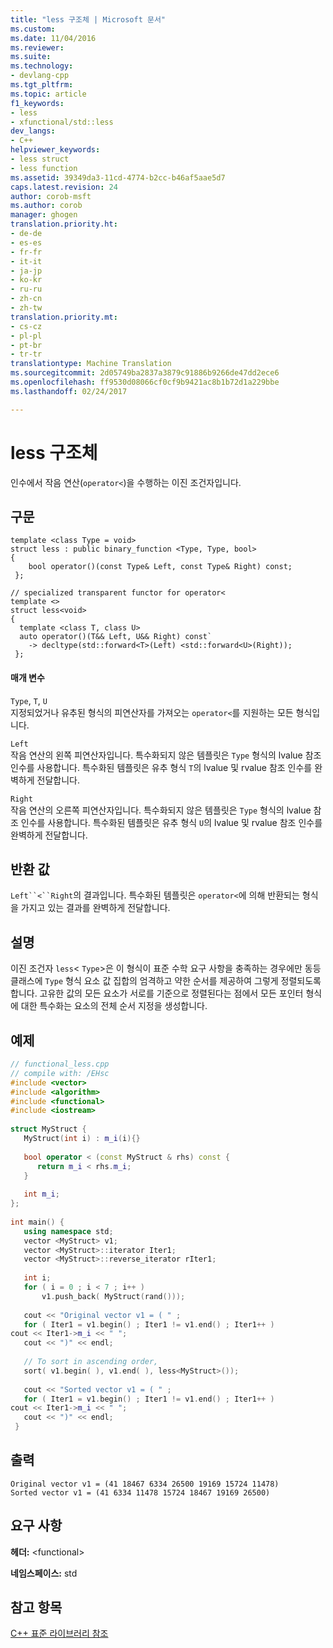 ```yaml
---
title: "less 구조체 | Microsoft 문서"
ms.custom: 
ms.date: 11/04/2016
ms.reviewer: 
ms.suite: 
ms.technology:
- devlang-cpp
ms.tgt_pltfrm: 
ms.topic: article
f1_keywords:
- less
- xfunctional/std::less
dev_langs:
- C++
helpviewer_keywords:
- less struct
- less function
ms.assetid: 39349da3-11cd-4774-b2cc-b46af5aae5d7
caps.latest.revision: 24
author: corob-msft
ms.author: corob
manager: ghogen
translation.priority.ht:
- de-de
- es-es
- fr-fr
- it-it
- ja-jp
- ko-kr
- ru-ru
- zh-cn
- zh-tw
translation.priority.mt:
- cs-cz
- pl-pl
- pt-br
- tr-tr
translationtype: Machine Translation
ms.sourcegitcommit: 2d05749ba2837a3879c91886b9266de47dd2ece6
ms.openlocfilehash: ff9530d08066cf0cf9b9421ac8b1b72d1a229bbe
ms.lasthandoff: 02/24/2017

---
```

# <a name="less-struct"></a>less 구조체
인수에서 작음 연산(`operator<`)을 수행하는 이진 조건자입니다.  
  
## <a name="syntax"></a>구문  
  
```
template <class Type = void>
struct less : public binary_function <Type, Type, bool>  
{
    bool operator()(const Type& Left, const Type& Right) const;
 };

// specialized transparent functor for operator<
template <>
struct less<void>  
{
  template <class T, class U>
  auto operator()(T&& Left, U&& Right) const`
    -> decltype(std::forward<T>(Left) <std::forward<U>(Right));
 };
```  
  
#### <a name="parameters"></a>매개 변수  
 `Type`, `T`, `U`  
 지정되었거나 유추된 형식의 피연산자를 가져오는 `operator<`를 지원하는 모든 형식입니다.  
  
 `Left`  
 작음 연산의 왼쪽 피연산자입니다. 특수화되지 않은 템플릿은 `Type` 형식의 lvalue 참조 인수를 사용합니다. 특수화된 템플릿은 유추 형식 `T`의 lvalue 및 rvalue 참조 인수를 완벽하게 전달합니다.  
  
 `Right`  
 작음 연산의 오른쪽 피연산자입니다. 특수화되지 않은 템플릿은 `Type` 형식의 lvalue 참조 인수를 사용합니다. 특수화된 템플릿은 유추 형식 `U`의 lvalue 및 rvalue 참조 인수를 완벽하게 전달합니다.  
  
## <a name="return-value"></a>반환 값  
 `Left``<``Right`의 결과입니다. 특수화된 템플릿은 `operator<`에 의해 반환되는 형식을 가지고 있는 결과를 완벽하게 전달합니다.  
  
## <a name="remarks"></a>설명  
 이진 조건자 `less`< `Type`>은 이 형식이 표준 수학 요구 사항을 충족하는 경우에만 동등 클래스에 `Type` 형식 요소 값 집합의 엄격하고 약한 순서를 제공하여 그렇게 정렬되도록 합니다. 고유한 값의 모든 요소가 서로를 기준으로 정렬된다는 점에서 모든 포인터 형식에 대한 특수화는 요소의 전체 순서 지정을 생성합니다.  
  
## <a name="example"></a>예제  
  
```cpp  
// functional_less.cpp  
// compile with: /EHsc  
#include <vector>  
#include <algorithm>  
#include <functional>  
#include <iostream>  
  
struct MyStruct {  
   MyStruct(int i) : m_i(i){}  
  
   bool operator < (const MyStruct & rhs) const {  
      return m_i < rhs.m_i;  
   }     
  
   int m_i;  
};  
  
int main() {  
   using namespace std;  
   vector <MyStruct> v1;  
   vector <MyStruct>::iterator Iter1;  
   vector <MyStruct>::reverse_iterator rIter1;  
  
   int i;  
   for ( i = 0 ; i < 7 ; i++ )       
       v1.push_back( MyStruct(rand()));  
  
   cout << "Original vector v1 = ( " ;  
   for ( Iter1 = v1.begin() ; Iter1 != v1.end() ; Iter1++ )   
cout << Iter1->m_i << " ";  
   cout << ")" << endl;  
  
   // To sort in ascending order,  
   sort( v1.begin( ), v1.end( ), less<MyStruct>());  
  
   cout << "Sorted vector v1 = ( " ;  
   for ( Iter1 = v1.begin() ; Iter1 != v1.end() ; Iter1++ )   
cout << Iter1->m_i << " ";  
   cout << ")" << endl;  
 }  
```  
  
## <a name="output"></a>출력  
  
```
Original vector v1 = (41 18467 6334 26500 19169 15724 11478)
Sorted vector v1 = (41 6334 11478 15724 18467 19169 26500)
```  
  
## <a name="requirements"></a>요구 사항  
 **헤더:** \<functional>  
  
 **네임스페이스:** std  
  
## <a name="see-also"></a>참고 항목  
 [C++ 표준 라이브러리 참조](../standard-library/cpp-standard-library-reference.md)




